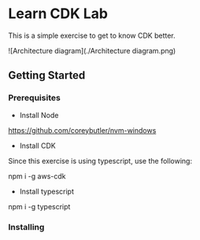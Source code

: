 # Learn CDK Lab

This is a simple exercise to get to know CDK better.

![Architecture diagram](./Architecture diagram.png)


## Getting Started

### Prerequisites

* Install Node

https://github.com/coreybutler/nvm-windows

* Install CDK

Since this exercise is using typescript, use the following:

npm i -g aws-cdk

* Install typescript

npm i -g typescript

### Installing

